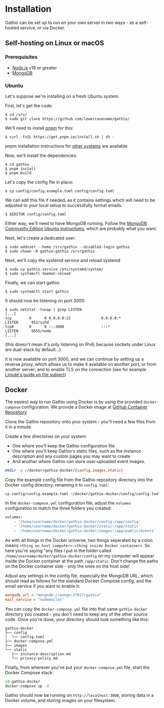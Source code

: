 # Installation

Gathio can be set up to run on your own server in two ways - as a self-hosted service, or via Docker.

## Self-hosting on Linux or macOS

### Prerequisites

-   [Node.js](https://nodejs.org/en/) v18 or greater
-   [MongoDB](https://www.mongodb.com/docs/manual/administration/install-on-linux/#std-label-install-mdb-community-edition-linux)

### Ubuntu

Let's suppose we're installing on a fresh Ubuntu system.

First, let's get the code:

```
$ cd /srv/
$ sudo git clone https://github.com/lowercasename/gathio/
```

We'll need to install [pnpm](https://pnpm.io/) for this:

```
$ curl -fsSL https://get.pnpm.io/install.sh | sh -
```

pnpm installation instructions for [other systems](https://pnpm.io/installation) are available.

Now, we'll install the dependencies:

```
$ cd gathio
$ pnpm install
$ pnpm build
```

Let's copy the config file in place:

```
$ cp config/config.example.toml config/config.toml
```

We can edit this file if needed, as it contains settings which will need to be adjusted to your local setup to successfully format emails.

```
$ $EDITOR config/config.toml
```

Either way, we'll need to have MongoDB running. Follow the [MongoDB Community Edition Ubuntu instructions](https://www.mongodb.com/docs/manual/tutorial/install-mongodb-on-ubuntu), which are probably what you want.

Next, let's create a dedicated user:

```
$ sudo adduser --home /srv/gathio --disabled-login gathio
$ sudo chown -R gathio:gathio /srv/gathio
```

Next, we'll copy the systemd service and reload systemd

```
$ sudo cp gathio.service /etc/systemd/system/
$ sudo systemctl daemon-reload
```

Finally, we can start gathio:

```
$ sudo systemctl start gathio
```

It should now be listening on port 3000:

```
$ sudo netstat -tunap | grep LISTEN
[...]
tcp        0      0 0.0.0.0:22              0.0.0.0:*               LISTEN      952/sshd
tcp6       0      0 :::3000                 :::*                    LISTEN      5655/node
[...]
```

(this doesn't mean it's only listening on IPv6, because sockets under Linux are
dual-stack by default...)

It is now available on port 3000, and we can continue by setting up a reverse
proxy, which allows us to make it available on another port, or from another
server; and to enable TLS on the connection (see for example [Linode's guide on
the subject](https://www.linode.com/docs/web-servers/nginx/use-nginx-reverse-proxy/#configure-nginx))

## Docker

The easiest way to run Gathio using Docker is by using the provided
`docker-compose` configuration. We provide a Docker image at [GitHub
Container Repository](https://github.com/lowercasename/gathio/pkgs/container/gathio).

Clone the Gathio repository onto your system - you'll need a few files from it in a minute.

Create a few directories on your system:

- One where you'll keep the Gathio configuration file
- One where you'll keep Gathio's static files, such as the instance description
  and any custom pages you may want to create
- And another where Gathio can store user-uploaded event images.

```bash
mkdir -p ~/docker/gathio-docker/{config,images,static}
```

Copy the example config file from the Gathio repository directory into the Docker config directory,
renaming it to `config.toml`:

```bash
cp config/config.example.toml ~/docker/gathio-docker/config/config.toml
```

In the `docker-compose.yml` configuration file, adjust
the `volumes` configuration to match the three folders you created:

```dockerfile
volumes:
    - '/home/username/docker/gathio-docker/config:/app/config'
    - '/home/username/docker/gathio-docker/static:/app/static'
    - '/home/username/docker/gathio-docker/images:/app/public/events'
```

As with all things in the Docker universe, two things seperated by a colon
means `<thing on host computer>:<thing inside Docker container>`.  So
here you're saying "any files I put in the folder called
`/home/username/docker/gathio-docker/config` on my computer will appear inside
the Docker container at the path `/app/static`. Don't change the paths on the
Docker container side - only the ones on the host side!

Adjust any settings in the config file, especially the MongoDB URL, which should
read as follows for the standard Docker Compose config, and the email service if you
want to enable it:

```ini
mongodb_url = "mongodb://mongo:27017/gathio"
mail_service = "nodemailer"
```

You can copy the `docker-compose.yml` file into that same `gathio-docker`
directory you created - you don't need to keep any of the other source code. Once
you're done, your directory should look something like this:

```
gathio-docker
├── config
│  └── config.toml
├── docker-compose.yml
├── images
└── static
   ├── instance-description.md
   └── privacy-policy.md
```

Finally, from wherever you've put your `docker-compose.yml` file, start the Docker Compose stack:

```bash
cd gathio-docker
docker-compose up -d
```

Gathio should now be running on `http://localhost:3000`, storing data in a
Docker volume, and storing images on your filesystem.
